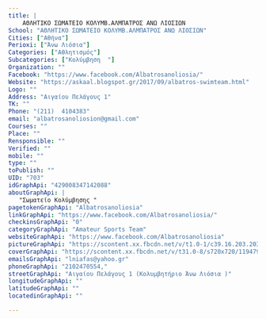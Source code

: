 ```yaml
---
title: |
    ΑΘΛΗΤΙΚΟ ΣΩΜΑΤΕΙΟ ΚΟΛΥΜΒ.ΑΛΜΠΑΤΡΟΣ ΑΝΩ ΛΙΟΣΙΩΝ
School: "ΑΘΛΗΤΙΚΟ ΣΩΜΑΤΕΙΟ ΚΟΛΥΜΒ.ΑΛΜΠΑΤΡΟΣ ΑΝΩ ΛΙΟΣΙΩΝ"
Cities: ["Αθήνα"]
Perioxi: ["Άνω Λιόσια"]
Categories: ["Αθλητισμός"]
Subcategories: ["Κολύμβηση  "]
Organization: ""
Facebook: "https://www.facebook.com/Albatrosanoliosia/"
Website: "https://askaal.blogspot.gr/2017/09/albatros-swimteam.html"
Logo: ""
Address: "Αιγαίου Πελάγους 1"
TK: ""
Phone: "(211)  4104383"
email: "albatrosanoliosion@gmail.com"
Courses: ""
Place: ""
Rensponsible: ""
Verified: ""
mobile: ""
type: ""
toPublish: ""
UID: "703"
idGraphApi: "429008347142088"
aboutGraphApi: | 
   "Σωματείο Κολύμβησης "
pagetokenGraphApi: "Albatrosanoliosia"
linkGraphApi: "https://www.facebook.com/Albatrosanoliosia/"
checkinsGraphApi: "0"
categoryGraphApi: "Amateur Sports Team"
websiteGraphApi: "https://www.facebook.com/Albatrosanoliosia"
pictureGraphApi: "https://scontent.xx.fbcdn.net/v/t1.0-1/c39.16.203.203/s50x50/564554_429016030474653_253269311_n.jpg?oh=ea0d855778b6a876d731169fabf349ba&amp;oe=5B0411A4"
coverGraphApi: "https://scontent.xx.fbcdn.net/v/t31.0-8/s720x720/11947920_973542926021958_7408578127878184984_o.jpg?oh=4bd2e5e0c6414f77ede4c90d24ad8a3b&amp;oe=5B413FA4"
emailsGraphApi: "lniafas@yahoo.gr"
phoneGraphApi: "2102470554,"
streetGraphApi: "Αιγαίου Πελάγους 1 (Κολυμβητήριο Άνω Λιόσια )"
longitudeGraphApi: ""
latitudeGraphApi: ""
locatedinGraphApi: ""

---
```




